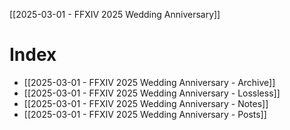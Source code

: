 [[2025-03-01 - FFXIV 2025 Wedding Anniversary]]
# Index
- [[2025-03-01 - FFXIV 2025 Wedding Anniversary - Archive]]
- [[2025-03-01 - FFXIV 2025 Wedding Anniversary - Lossless]]
- [[2025-03-01 - FFXIV 2025 Wedding Anniversary - Notes]]
- [[2025-03-01 - FFXIV 2025 Wedding Anniversary - Posts]]
